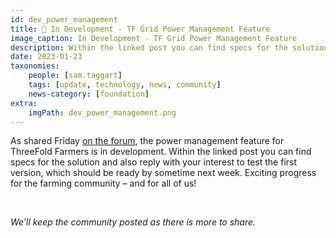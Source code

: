 ```yaml
---
id: dev_power_management
title: 👷 In Development - TF Grid Power Management Feature
image_caption: In Development - TF Grid Power Management Feature
description: Within the linked post you can find specs for the solution and also reply with your interest to test the first version...
date: 2023-01-23
taxonomies:
    people: [sam.taggart]
    tags: [update, technology, news, community]
    news-category: [foundation]
extra:
    imgPath: dev_power_management.png
---
```


As shared Friday [on the forum](https://forum.threefold.io/t/tfgrid-power-management-feature-for-3-8-1/3721), the power management feature for ThreeFold Farmers is in development. Within the linked post you can find specs for the solution and also reply with your interest to test the first version, which should be ready by sometime next week. Exciting progress for the farming community – and for all of us!

<br/>

*We’ll keep the community posted as there is more to share.*
